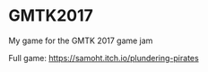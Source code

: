 # GMTK2017
My game for the GMTK 2017 game jam

Full game: https://samoht.itch.io/plundering-pirates
